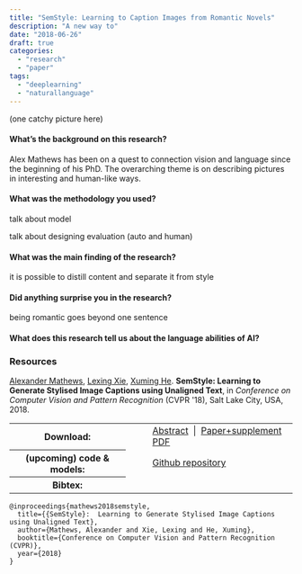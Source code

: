 ```yaml
---
title: "SemStyle: Learning to Caption Images from Romantic Novels"
description: "A new way to"
date: "2018-06-26"
draft: true
categories:
  - "research"
  - "paper"
tags:
  - "deeplearning"
  - "naturallanguage"
---
```


(one catchy picture here)

#### What’s the background on this research?

Alex Mathews has been on a quest to connection vision and language since the beginning of his PhD. 
The overarching theme is on describing pictures in interesting and human-like ways. 



#### What was the methodology you used?

talk about model

talk about designing evaluation (auto and human)

#### What was the main finding of the research?

it is possible to distill content and separate it from style 




#### Did anything surprise you in the research?

being romantic goes beyond one sentence 

#### What does this research tell us about the language abilities of AI?


### Resources

[Alexander Mathews](http://users.cecs.anu.edu.au/~u4534172/),
[Lexing Xie](http://users.cecs.anu.edu.au/~xlx/), 
[Xuming He](https://xmhe.bitbucket.io/). 
**SemStyle: Learning to Generate Stylised Image Captions using Unaligned Text**,
in *Conference on Computer Vision and Pattern Recognition* (CVPR '18), 
Salt Lake City, USA, 2018.

<table>
  <tr>
    <th>Download:</th>
    <td style="padding-left: 3em;">
      <a href="https://arxiv.org/abs/1805.07030">Abstract</a>
      &nbsp;|&nbsp;
      <a href="https://arxiv.org/pdf/1805.07030">Paper+supplement PDF</a>
    </td>
  </tr>
  <tr>
    <th>(upcoming) code & models:</th>
    <td style="padding-left: 3em;">
      <a href="https://github.com/computationalmedia/semstyle">Github repository</a>
    </td>
  <tr>
  <tr>
    <th>Bibtex:</th>
    <td></td>
  </tr>
</table>

```
@inproceedings{mathews2018semstyle,
  title={{SemStyle}:  Learning to Generate Stylised Image Captions using Unaligned Text},
  author={Mathews, Alexander and Xie, Lexing and He, Xuming},
  booktitle={Conference on Computer Vision and Pattern Recognition (CVPR)},  
  year={2018}
}
```
